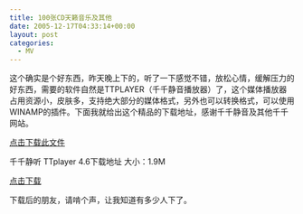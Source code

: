 ```yaml
---
title: 100张CD天籁音乐及其他
date: 2005-12-17T04:33:14+00:00
layout: post
categories:
  - MV
---
```


这个确实是个好东西，昨天晚上下的，听了一下感觉不错，放松心情，缓解压力的好东西，需要的软件自然是TTPLAYER（千千静音播放器）了，这个媒体播放器占用资源小，皮肤多，支持绝大部分的媒体格式，另外也可以转换格式，可以使用WINAMP的插件。下面我就给出这个精品的下载地址，感谢千千静音及其他千千网站。

[点击下载此文件](attachments/month_0512/l20051216122634.rar)

千千静听 TTplayer 4.6下载地址 大小：1.9M

[点击下载](http://www.crsky.com/Download.asp?ID=6139)

下载后的朋友，请啃个声，让我知道有多少人下了。